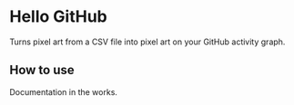 # Hello GitHub

Turns pixel art from a CSV file into pixel art on your GitHub activity graph.

## How to use

Documentation in the works.

